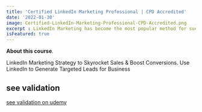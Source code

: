 ```yaml
---
title: 'Certified LinkedIn Marketing Professional | CPD Accredited'
date: '2022-01-30'
image: Certified-LinkedIn-Marketing-Professional-CPD-Accredited.png
excerpt : LinkedIn Marketing has become the most popular method for success-hungry marketers to make the most from their promoting efforts. If not given sufficient importance to, it can prove disastrous for your business. It provides you with more opportunities to improve your credibility, and you will stay on top of your targeted audience's minds for a long-term basis.
isFeatured: true
--- 
```



 **About this course**.

LinkedIn Marketing Strategy to Skyrocket Sales & Boost Conversions. Use LinkedIn to Generate Targeted Leads for Business
## see validation

[see validation on udemy](https://www.udemy.com/certificate/UC-c3bf295a-d5a0-45c5-ad17-430c16187d2d/)


